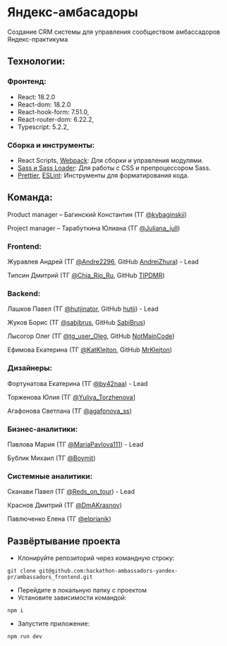 # Яндекс-амбасадоры

Создание CRM системы для управления сообществом амбассадоров Яндекс-практикума


## Технологии:

### Фронтенд:

* React: 18.2.0
* React-dom: 18.2.0
* React-hook-form: 7.51.0,
* React-router-dom: 6.22.2,
* Typescript: 5.2.2,


### Сборка и инструменты:

- React Scripts, [Webpack](https://webpack.js.org/): Для сборки и управления модулями.
- [Sass и Sass Loader](https://sass-scss.ru/): Для работы с CSS и препроцессором Sass.
- [Prettier](https://prettier.io/), [ESLint](https://eslint.org/): Инструменты для форматирования кода.



## Команда:

Product manager – Багинский Константин (ТГ [@kvbaginskii](https://t.me/kvbaginskii))

Project manager – Тарабуткина Юлиана (ТГ [@Juliana_jull](https://t.me/Juliana_jull))

### Frontend:

Журавлев Андрей (ТГ [@Andre2296](https://t.me/Andre2296), GitHub [AndreiZhura](https://github.com/AndreiZhura)) - Lead

Типсин Дмитрий (ТГ [@Chia_Rio_Ru](https://t.me/Chia_Rio_Ru), GitHub [TIPDMR](https://github.com/TIPDMR))


### Backend:

Лашков Павел (ТГ [@hutjinator](https://t.me/hutjinator), GitHub [hutji](https://github.com/hutji)) - Lead

Жуков Борис (ТГ [@sabjbrus](https://t.me/sabjbrus), GitHub [SabjBrus](https://github.com/SabjBrus))

Лысогор Олег (ТГ [@tg_user_Oleg](https://t.me/tg_user_Oleg), GitHub [NotMainCode](https://github.com/NotMainCodeЫ))

Ефимова Екатерина (ТГ [@KatKlejton](https://t.me/KatKlejton), GitHub [MrKlejton](https://github.com/MrKlejton))


### Дизайнеры:

Фортунатова Екатерина (ТГ [@by42naa](https://t.me/by42naa)) - Lead

Торженова Юлия (ТГ [@Yuliya_Torzhenova](https://t.me/Yuliya_Torzhenova)]

Агафонова Светлана (ТГ [@agafonova_ss](https://t.me/agafonova_ss))


### Бизнес-аналитики:

Павлова Мария (ТГ [@MariaPavlova111](https://t.me/MariaPavlova111)) - Lead

Бублик Михаил (ТГ [@Boymit](https://t.me/Boymit))

### Системные аналитики:

Сканави Павел (ТГ [@Reds_on_tour](https://t.me/Reds_on_tour)) - Lead

Краснов Дмитрий (ТГ [@DmAKrasnov](https://t.me/DmAKrasnov))

Павлюченко Елена (ТГ [@elprianik](https://t.me/elprianik))

## Развёртывание проекта

- Клонируйте репозиторий через командную строку:

```
git clone git@github.com:hackathon-ambassadors-yandex-pr/ambassadors_frontend.git
```

- Перейдите в локальную папку с проектом
- Установите зависимости командой:

```
npm i
```

- Запустите приложение:

```
npm run dev
```